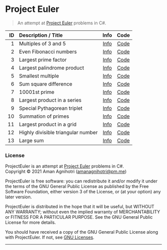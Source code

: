 # Project Euler

> An attempt at [Project Euler](https://projecteuler.net/) problems in C#.

|  ID |  Description / Title                  |  Info            |  Code            |
|----:|:--------------------------------------|:----------------:|:----------------:|
|   1 | Multiples of 3 and 5                  | [Info][Info-001] | [Code][Code-001] |
|   2 | Even Fibonacci numbers                | [Info][Info-002] | [Code][Code-002] |
|   3 | Largest prime factor                  | [Info][Info-003] | [Code][Code-003] |
|   4 | Largest palindrome product            | [Info][Info-004] | [Code][Code-004] |
|   5 | Smallest multiple                     | [Info][Info-005] | [Code][Code-005] |
|   6 | Sum square difference                 | [Info][Info-006] | [Code][Code-006] |
|   7 | 10001st prime                         | [Info][Info-007] | [Code][Code-007] |
|   8 | Largest product in a series           | [Info][Info-008] | [Code][Code-008] |
|   9 | Special Pythagorean triplet           | [Info][Info-009] | [Code][Code-009] |
|  10 | Summation of primes                   | [Info][Info-010] | [Code][Code-010] |
|  11 | Largest product in a grid             | [Info][Info-011] | [Code][Code-011] |
|  12 | Highly divisible triangular number    | [Info][Info-012] | [Code][Code-012] |
|  13 | Large sum                             | [Info][Info-013] | [Code][Code-013] |

[Info-001]: https://projecteuler.net/problem=1    "Multiples of 3 and 5"
[Info-002]: https://projecteuler.net/problem=2    "Even Fibonacci numbers"
[Info-003]: https://projecteuler.net/problem=3    "Largest prime factor"
[Info-004]: https://projecteuler.net/problem=4    "Largest palindrome product"
[Info-005]: https://projecteuler.net/problem=5    "Smallest multiple"
[Info-006]: https://projecteuler.net/problem=6    "Sum square difference"
[Info-007]: https://projecteuler.net/problem=7    "10001st prime"
[Info-008]: https://projecteuler.net/problem=8    "Largest product in a series"
[Info-009]: https://projecteuler.net/problem=9    "Special Pythagorean triplet"
[Info-010]: https://projecteuler.net/problem=10   "Summation of primes"
[Info-011]: https://projecteuler.net/problem=11   "Largest product in a grid"
[Info-012]: https://projecteuler.net/problem=12   "Highly divisible triangular number"
[Info-013]: https://projecteuler.net/problem=13   "Large sum"

[Code-001]: /src/ProjectEuler/Program001.cs       "Program001.cs"
[Code-002]: /src/ProjectEuler/Program002.cs       "Program002.cs"
[Code-003]: /src/ProjectEuler/Program003.cs       "Program003.cs"
[Code-004]: /src/ProjectEuler/Program004.cs       "Program004.cs"
[Code-005]: /src/ProjectEuler/Program005.cs       "Program005.cs"
[Code-006]: /src/ProjectEuler/Program006.cs       "Program006.cs"
[Code-007]: /src/ProjectEuler/Program007.cs       "Program007.cs"
[Code-008]: /src/ProjectEuler/Program008.cs       "Program008.cs"
[Code-009]: /src/ProjectEuler/Program009.cs       "Program009.cs"
[Code-010]: /src/ProjectEuler/Program010.cs       "Program010.cs"
[Code-011]: /src/ProjectEuler/Program011.cs       "Program011.cs"
[Code-012]: /src/ProjectEuler/Program012.cs       "Program012.cs"
[Code-013]: /src/ProjectEuler/Program013.cs       "Program013.cs"

### License

ProjectEuler is an attempt at [Project Euler](https://projecteuler.net/) problems in C#.  
Copyright © 2021  Aman Agnihotri (amanagnihotri@pm.me)

ProjectEuler is free software: you can redistribute it and/or modify
it under the terms of the GNU General Public License as published
by the Free Software Foundation, either version 3 of the License, or
(at your option) any later version.

ProjectEuler is distributed in the hope that it will be useful,
but WITHOUT ANY WARRANTY; without even the implied warranty of
MERCHANTABILITY or FITNESS FOR A PARTICULAR PURPOSE.  See the
GNU General Public License for more details.

You should have received a copy of the GNU General Public License
along with ProjectEuler.  If not, see [GNU Licenses](https://www.gnu.org/licenses/).

---
